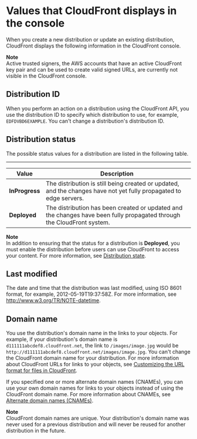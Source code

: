 # Values that CloudFront displays in the console<a name="distribution-web-values-returned"></a>

When you create a new distribution or update an existing distribution, CloudFront displays the following information in the CloudFront console\.

**Note**  
Active trusted signers, the AWS accounts that have an active CloudFront key pair and can be used to create valid signed URLs, are currently not visible in the CloudFront console\.

## Distribution ID<a name="DownloadDistReturnID"></a>

When you perform an action on a distribution using the CloudFront API, you use the distribution ID to specify which distribution to use, for example, `EDFDVBD6EXAMPLE`\. You can't change a distribution's distribution ID\.

## Distribution status<a name="DownloadDistReturnStatus"></a>

The possible status values for a distribution are listed in the following table\.


****  

| Value | Description | 
| --- | --- | 
| **InProgress** | The distribution is still being created or updated, and the changes have not yet fully propagated to edge servers\. | 
| **Deployed** | The distribution has been created or updated and the changes have been fully propagated through the CloudFront system\.  | 

**Note**  
In addition to ensuring that the status for a distribution is **Deployed**, you must enable the distribution before users can use CloudFront to access your content\. For more information, see [Distribution state](distribution-web-values-specify.md#DownloadDistValuesEnabled)\. 

## Last modified<a name="DownloadDistReturnLastModDate"></a>

The date and time that the distribution was last modified, using ISO 8601 format, for example, 2012\-05\-19T19:37:58Z\. For more information, see [http://www\.w3\.org/TR/NOTE\-datetime](http://www.w3.org/TR/NOTE-datetime)\. 

## Domain name<a name="DownloadDistReturnDomainName"></a>

You use the distribution's domain name in the links to your objects\. For example, if your distribution's domain name is `d111111abcdef8.cloudfront.net`, the link to `/images/image.jpg` would be `http://d111111abcdef8.cloudfront.net/images/image.jpg`\. You can't change the CloudFront domain name for your distribution\. For more information about CloudFront URLs for links to your objects, see [Customizing the URL format for files in CloudFront](LinkFormat.md)\.

If you specified one or more alternate domain names \(CNAMEs\), you can use your own domain names for links to your objects instead of using the CloudFront domain name\. For more information about CNAMEs, see [Alternate domain names \(CNAMEs\)](distribution-web-values-specify.md#DownloadDistValuesCNAME)\. 

**Note**  
CloudFront domain names are unique\. Your distribution's domain name was never used for a previous distribution and will never be reused for another distribution in the future\.